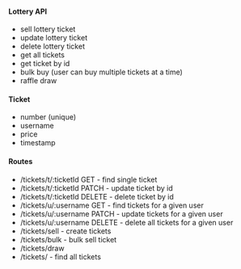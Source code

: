 #### Lottery API

- sell lottery ticket
- update lottery ticket
- delete lottery ticket
- get all tickets
- get ticket by id
- bulk buy (user can buy multiple tickets at a time)
- raffle draw

#### Ticket

- number (unique)
- username
- price
- timestamp

#### Routes

- /tickets/t/:ticketId GET - find single ticket
- /tickets/t/:ticketId PATCH - update ticket by id
- /tickets/t/:ticketId DELETE - delete ticket by id
- /tickets/u/:username GET - find tickets for a given user
- /tickets/u/:username PATCH - update tickets for a given user
- /tickets/u/:username DELETE - delete all tickets for a given user
- /tickets/sell - create tickets
- /tickets/bulk - bulk sell ticket
- /tickets/draw
- /tickets/ - find all tickets
